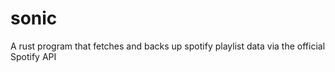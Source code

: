 # sonic
A rust program that fetches and backs up spotify playlist data via the official Spotify API
